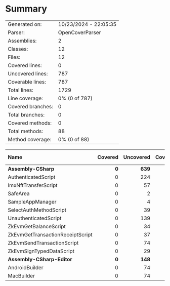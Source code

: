 ﻿# Summary
|||
|:---|:---|
| Generated on: | 10/23/2024 - 22:05:35 |
| Parser: | OpenCoverParser |
| Assemblies: | 2 |
| Classes: | 12 |
| Files: | 12 |
| Covered lines: | 0 |
| Uncovered lines: | 787 |
| Coverable lines: | 787 |
| Total lines: | 1729 |
| Line coverage: | 0% (0 of 787) |
| Covered branches: | 0 |
| Total branches: | 0 |
| Covered methods: | 0 |
| Total methods: | 88 |
| Method coverage: | 0% (0 of 88) |

|**Name**|**Covered**|**Uncovered**|**Coverable**|**Total**|**Line coverage**|**Covered**|**Total**|**Branch coverage**|**Covered**|**Total**|**Method coverage**|
|:---|---:|---:|---:|---:|---:|---:|---:|---:|---:|---:|---:|
|**Assembly-CSharp**|**0**|**639**|**639**|**1456**|**0%**|**0**|**0**|****|**0**|**74**|**0%**|
|AuthenticatedScript|0|224|224|432|0%|0|0||0|22|0%|
|ImxNftTransferScript|0|57|57|141|0%|0|0||0|5|0%|
|SafeArea|0|2|2|33|0%|0|0||0|1|0%|
|SampleAppManager|0|4|4|22|0%|0|0||0|8|0%|
|SelectAuthMethodScript|0|39|39|123|0%|0|0||0|6|0%|
|UnauthenticatedScript|0|139|139|294|0%|0|0||0|13|0%|
|ZkEvmGetBalanceScript|0|34|34|83|0%|0|0||0|4|0%|
|ZkEvmGetTransactionReceiptScript|0|37|37|93|0%|0|0||0|5|0%|
|ZkEvmSendTransactionScript|0|74|74|167|0%|0|0||0|6|0%|
|ZkEvmSignTypedDataScript|0|29|29|68|0%|0|0||0|4|0%|
|**Assembly-CSharp-Editor**|**0**|**148**|**148**|**273**|**0%**|**0**|**0**|****|**0**|**14**|**0%**|
|AndroidBuilder|0|74|74|140|0%|0|0||0|7|0%|
|MacBuilder|0|74|74|133|0%|0|0||0|7|0%|
